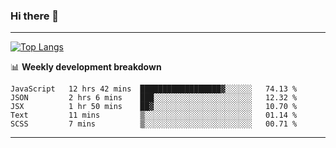 ### Hi there 👋

-------
[![Top Langs](https://github-readme-stats.vercel.app/api/top-langs/?username=ashish-r)](https://github.com/anuraghazra/github-readme-stats)

📊 **Weekly development breakdown**
<!--START_SECTION:waka-->
```text
JavaScript   12 hrs 42 mins  ██████████████████▓░░░░░░   74.13 % 
JSON         2 hrs 6 mins    ███░░░░░░░░░░░░░░░░░░░░░░   12.32 % 
JSX          1 hr 50 mins    ██▓░░░░░░░░░░░░░░░░░░░░░░   10.70 % 
Text         11 mins         ▒░░░░░░░░░░░░░░░░░░░░░░░░   01.14 % 
SCSS         7 mins          ▒░░░░░░░░░░░░░░░░░░░░░░░░   00.71 % 
```
<!--END_SECTION:waka-->
-------

<!--
**ashish-r/ashish-r** is a ✨ _special_ ✨ repository because its `README.md` (this file) appears on your GitHub profile.

Here are some ideas to get you started:

- 🔭 I’m currently working on ...
- 🌱 I’m currently learning ...
- 👯 I’m looking to collaborate on ...
- 🤔 I’m looking for help with ...
- 💬 Ask me about ...
- 📫 How to reach me: ...
- 😄 Pronouns: ...
- ⚡ Fun fact: ...
-->
